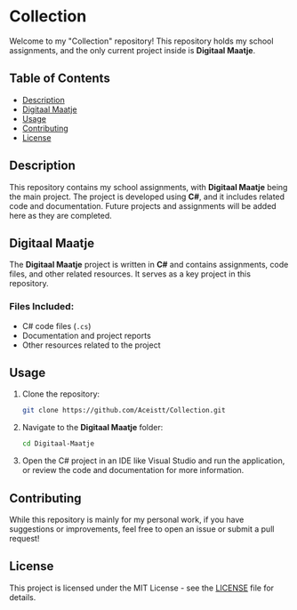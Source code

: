 # Collection

Welcome to my "Collection" repository! This repository holds my school assignments, and the only current project inside is **Digitaal Maatje**.

## Table of Contents

- [Description](#description)
- [Digitaal Maatje](#digitaal-maatje)
- [Usage](#usage)
- [Contributing](#contributing)
- [License](#license)

## Description

This repository contains my school assignments, with **Digitaal Maatje** being the main project. The project is developed using **C#**, and it includes related code and documentation. Future projects and assignments will be added here as they are completed.

## Digitaal Maatje

The **Digitaal Maatje** project is written in **C#** and contains assignments, code files, and other related resources. It serves as a key project in this repository.

### Files Included:
- C# code files (`.cs`)
- Documentation and project reports
- Other resources related to the project

## Usage

1. Clone the repository:
    ```bash
    git clone https://github.com/Aceistt/Collection.git
    ```

2. Navigate to the **Digitaal Maatje** folder:
    ```bash
    cd Digitaal-Maatje
    ```

3. Open the C# project in an IDE like Visual Studio and run the application, or review the code and documentation for more information.

## Contributing

While this repository is mainly for my personal work, if you have suggestions or improvements, feel free to open an issue or submit a pull request!

## License

This project is licensed under the MIT License - see the [LICENSE](LICENSE) file for details.
